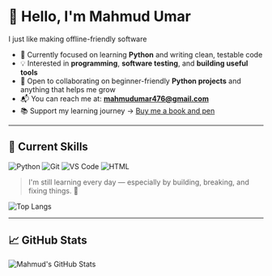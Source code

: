 # 👋 Hello, I'm Mahmud Umar

I just like making offline-friendly software

- 🔎 Currently focused on learning **Python** and writing clean, testable code  
- 💡 Interested in **programming**, **software testing**, and **building useful tools**
- 🤝 Open to collaborating on beginner-friendly **Python projects** and anything that helps me grow
- 📬 You can reach me at: **mahmudumar476@gmail.com**
- 📚 Support my learning journey → [Buy me a book and pen](https://paystack.com/pay/supportMahmud)

---

## 🧠 Current Skills

![Python](https://img.shields.io/badge/Python-3776AB?style=for-the-badge&logo=python&logoColor=white)
![Git](https://img.shields.io/badge/Git-F05032?style=for-the-badge&logo=git&logoColor=white)
![VS Code](https://img.shields.io/badge/VS%20Code-007ACC?style=for-the-badge&logo=visual-studio-code&logoColor=white)
![HTML](https://img.shields.io/badge/HTML-E34F26?style=for-the-badge&logo=html5&logoColor=white)

> I'm still learning every day — especially by building, breaking, and fixing things. 💪

![Top Langs](https://github-readme-stats.vercel.app/api/top-langs/?username=Mahmudumar&layout=compact&theme=tokyonight)


---

## 📈 GitHub Stats

<!-- You can uncomment these if you want GitHub stats -->

![Mahmud's GitHub Stats](https://github-readme-stats.vercel.app/api?username=Mahmudumar&show_icons=true&theme=radical)
